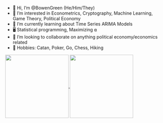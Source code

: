 - 👋 Hi, I’m @BowenGreen (He/Him/They)
- 👀 I’m interested in Econometrics, Cryptography, Machine Learning, Game Theory, Political Economy
- 🌲 I’m currently learning about Time Series ARIMA Models
- 🖥️ Statistical programming, Maximizing ⍺
- 🧠 I’m looking to collaborate on anything political economy/economics related
- 👾 Hobbies: Catan, Poker, Go, Chess, Hiking


<a href="https://github.com/BowenGreen/github-readme-stats">
  <img height=200 align="center" src="https://github-readme-stats.vercel.app/api?username=BowenGreen&rank_icon=github&theme=dark&custom_title=Statistics&card_width=320" />
</a>
<a href="https://github.com/NickCH-K/convoychat">
  <img height=200 align="center" src="https://github-readme-stats.vercel.app/api/top-langs?username=NickCH-K&theme=dark&layout=compact&hide_progress=true&langs_count=8&card_width=320" />
</a>
